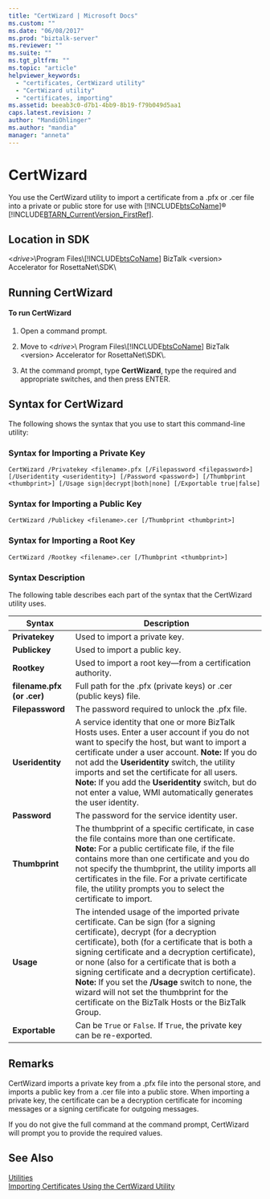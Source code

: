 ```yaml
---
title: "CertWizard | Microsoft Docs"
ms.custom: ""
ms.date: "06/08/2017"
ms.prod: "biztalk-server"
ms.reviewer: ""
ms.suite: ""
ms.tgt_pltfrm: ""
ms.topic: "article"
helpviewer_keywords: 
  - "certificates, CertWizard utility"
  - "CertWizard utility"
  - "certificates, importing"
ms.assetid: beeab3c0-d7b1-4bb9-8b19-f79b049d5aa1
caps.latest.revision: 7
author: "MandiOhlinger"
ms.author: "mandia"
manager: "anneta"
---
```

# CertWizard
You use the CertWizard utility to import a certificate from a .pfx or .cer file into a private or public store for use with [!INCLUDE[btsCoName](../../includes/btsconame-md.md)]® [!INCLUDE[BTARN_CurrentVersion_FirstRef](../../includes/btarn-currentversion-firstref-md.md)].  
  
## Location in SDK  
 \<*drive*>\Program Files\\[!INCLUDE[btsCoName](../../includes/btsconame-md.md)] BizTalk \<version> Accelerator for RosettaNet\SDK\  
  
## Running CertWizard  
  
#### To run CertWizard  
  
1.  Open a command prompt.  
  
2.  Move to \<*drive*>\ Program Files\\[!INCLUDE[btsCoName](../../includes/btsconame-md.md)] BizTalk \<version> Accelerator for RosettaNet\SDK\\.  
  
3.  At the command prompt, type **CertWizard**, type the required and appropriate switches, and then press ENTER.  
  
## Syntax for CertWizard  
 The following shows the syntax that you use to start this command-line utility:  
  
### Syntax for Importing a Private Key  
  
```  
CertWizard /Privatekey <filename>.pfx [/Filepassword <filepassword>] [/Useridentity <useridentity>] [/Password <password>] [/Thumbprint <thumbprint>] [/Usage sign|decrypt|both|none] [/Exportable true|false]  
```  
  
### Syntax for Importing a Public Key  
  
```  
CertWizard /Publickey <filename>.cer [/Thumbprint <thumbprint>]  
```  
  
### Syntax for Importing a Root Key  
  
```  
CertWizard /Rootkey <filename>.cer [/Thumbprint <thumbprint>]  
```  
  
### Syntax Description  
 The following table describes each part of the syntax that the CertWizard utility uses.  
  
|**Syntax**|**Description**|  
|----------------|---------------------|  
|**Privatekey**|Used to import a private key.|  
|**Publickey**|Used to import a public key.|  
|**Rootkey**|Used to import a root key—from a certification authority.|  
|**filename.pfx (or .cer)**|Full path for the .pfx (private keys) or .cer (public keys) file.|  
|**Filepassword**|The password required to unlock the .pfx file.|  
|**Useridentity**|A service identity that one or more BizTalk Hosts uses. Enter a user account if you do not want to specify the host, but want to import a certificate under a user account. **Note:**  If you do not add the **Useridentity** switch, the utility imports and set the certificate for all users. **Note:**  If you add the **Useridentity** switch, but do not enter a value, WMI automatically generates the user identity.|  
|**Password**|The password for the service identity user.|  
|**Thumbprint**|The thumbprint of a specific certificate, in case the file contains more than one certificate. **Note:**  For a public certificate file, if the file contains more than one certificate and you do not specify the thumbprint, the utility imports all certificates in the file. For a private certificate file, the utility prompts you to select the certificate to import.|  
|**Usage**|The intended usage of the imported private certificate. Can be sign (for a signing certificate), decrypt (for a decryption certificate), both (for a certificate that is both a signing certificate and a decryption certificate), or none (also for a certificate that is both a signing certificate and a decryption certificate). **Note:**  If you set the **/Usage** switch to none, the wizard will not set the thumbprint for the certificate on the BizTalk Hosts or the BizTalk Group.|  
|**Exportable**|Can be `True` or `False`. If `True`, the private key can be re-exported.|  
  
## Remarks  
 CertWizard imports a private key from a .pfx file into the personal store, and imports a public key from a .cer file into a public store. When importing a private key, the certificate can be a decryption certificate for incoming messages or a signing certificate for outgoing messages.  
  
 If you do not give the full command at the command prompt, CertWizard will prompt you to provide the required values.  
  
## See Also  
 [Utilities](../../adapters-and-accelerators/accelerator-rosettanet/utilities1.md)   
 [Importing Certificates Using the CertWizard Utility](../../adapters-and-accelerators/accelerator-rosettanet/importing-certificates-using-the-certwizard-utility.md)